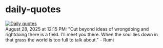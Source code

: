 # daily-quotes
[![Daily quotes](https://github.com/ceepu8/daily-quotes/actions/workflows/daily-quote.yml/badge.svg)](https://github.com/ceepu8/daily-quotes/actions/workflows/daily-quote.yml)<br/>
August 28, 2025 at 12:15 PM: "Out beyond ideas of wrongdoing and rightdoing there is a field. I'll meet you there. When the soul lies down in that grass the world is too full to talk about." - Rumi
